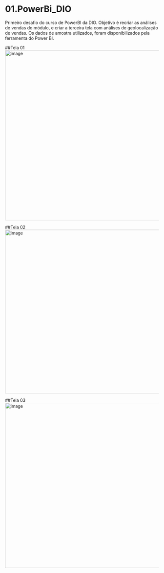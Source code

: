 # 01.PowerBi_DIO
Primeiro desafio do curso de PowerBI da DIO.
Objetivo é recriar as análises de vendas do módulo, e criar a terceira tela com análises de geolocalização de vendas.
Os dados de amostra utilizados, foram disponibilizados pela ferramenta do Power BI.

##Tela 01
<img width="1000" height="556" alt="image" src="https://github.com/user-attachments/assets/a3655a99-4a1e-47a6-ab39-f618b76efc56" />

##Tela 02
<img width="1006" height="535" alt="image" src="https://github.com/user-attachments/assets/531dc834-e313-47b3-b0a4-1d8f0605b978" />

##Tela 03
<img width="1070" height="540" alt="image" src="https://github.com/user-attachments/assets/5313703f-8006-4e62-85cb-652af559c4fd" />



